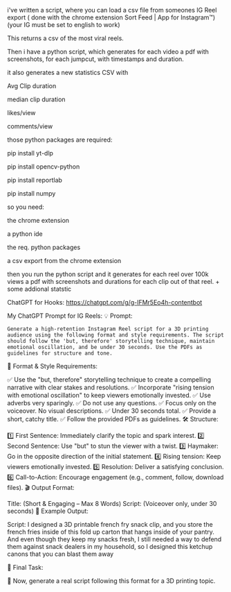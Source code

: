 i've written a script, where you can load a csv file from someones IG Reel export  ( done with the chrome extension Sort Feed | App for Instagram™) (your IG must be set to english to work)



This returns a csv of the most viral reels.



Then i have a python script, which generates for each video a pdf with screenshots, for each jumpcut, with timestamps and duration.



it also generates a new statistics CSV with

Avg Clip duration 

median clip duration

likes/view

comments/view





those python packages are required:

pip install yt-dlp

pip install opencv-python

pip install reportlab

pip install numpy



so you need:

the chrome extension

a python ide

the req. python packages

a csv export from the chrome extension



then you run the python script and it generates for each reel over 100k views a pdf with screenshots and durations for each clip out of that reel. + some addional statstic



ChatGPT for Hooks:
https://chatgpt.com/g/g-IFMr5Eo4h-contentbot

My ChatGPT Prompt for IG Reels:
💡 Prompt:

    Generate a high-retention Instagram Reel script for a 3D printing audience using the following format and style requirements. The script should follow the 'but, therefore' storytelling technique, maintain emotional oscillation, and be under 30 seconds. Use the PDFs as guidelines for structure and tone.

🎯 Format & Style Requirements:

✅ Use the "but, therefore" storytelling technique to create a compelling narrative with clear stakes and resolutions.
✅ Incorporate "rising tension with emotional oscillation" to keep viewers emotionally invested.
✅ Use adverbs very sparingly.
✅ Do not use any questions.
✅ Focus only on the voiceover. No visual descriptions.
✅ Under 30 seconds total.
✅ Provide a short, catchy title.
✅ Follow the provided PDFs as guidelines.
🛠️ Structure:

1️⃣ First Sentence: Immediately clarify the topic and spark interest.
2️⃣ Second Sentence: Use "but" to stun the viewer with a twist.
3️⃣ Haymaker: Go in the opposite direction of the initial statement.
4️⃣ Rising tension: Keep viewers emotionally invested.
5️⃣ Resolution: Deliver a satisfying conclusion.
6️⃣ Call-to-Action: Encourage engagement (e.g., comment, follow, download files).
🎬 Output Format:

Title: (Short & Engaging – Max 8 Words)
Script: (Voiceover only, under 30 seconds)
📌 Example Output:

Script:
I designed a 3D printable french fry snack clip, and you store the french fries inside of this fold up carton that
hangs inside of your pantry. And even though they keep my snacks fresh, I still needed a way to defend them
against snack dealers in my household, so I designed this ketchup canons that you can blast them away

🚀 Final Task:

💬 Now, generate a real script following this format for a 3D printing topic.

